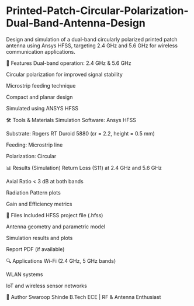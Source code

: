 # Printed-Patch-Circular-Polarization-Dual-Band-Antenna-Design
Design and simulation of a dual-band circularly polarized printed patch antenna using Ansys HFSS, targeting 2.4 GHz and 5.6 GHz for wireless communication applications.


📌 Features
Dual-band operation: 2.4 GHz & 5.6 GHz

Circular polarization for improved signal stability

Microstrip feeding technique

Compact and planar design

Simulated using ANSYS HFSS

🛠️ Tools & Materials
Simulation Software: Ansys HFSS

Substrate: Rogers RT Duroid 5880 (εr = 2.2, height = 0.5 mm)

Feeding: Microstrip line

Polarization: Circular

📊 Results (Simulation)
Return Loss (S11) at 2.4 GHz and 5.6 GHz

Axial Ratio < 3 dB at both bands

Radiation Pattern plots

Gain and Efficiency metrics

📁 Files Included
HFSS project file (.hfss)

Antenna geometry and parametric model

Simulation results and plots

Report PDF (if available)

🔍 Applications
Wi-Fi (2.4 GHz, 5 GHz bands)

WLAN systems

IoT and wireless sensor networks

📎 Author
Swaroop Shinde
B.Tech ECE | RF & Antenna Enthusiast

